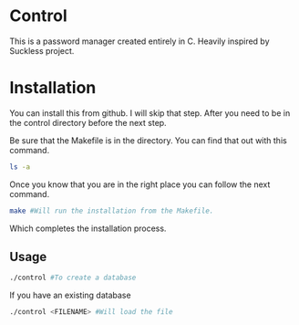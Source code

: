 # Control 
This is a password manager created entirely in C. Heavily inspired by Suckless
project. 

# Installation
You can install this from github. I will skip that step. After you need to be 
in the control directory before the next step. 

Be sure that the Makefile is in the directory. You can find that out with this 
command.
```bash
ls -a
```
Once you know that you are in the right place you can follow the next command.
```bash
make #Will run the installation from the Makefile.
```
Which completes the installation process.


## Usage
```bash
./control #To create a database
```
If you have an existing database 
```bash
./control <FILENAME> #Will load the file
```
